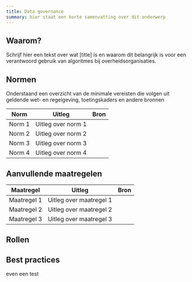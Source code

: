 ```yaml
---
title: Data governance
summary: hier staat een korte samenvatting over dit onderwerp
---
```


## Waarom?
Schrijf hier een tekst over wat [title] is en waarom dit belangrijk is voor een verantwoord gebruik van algoritmes bij overheidsorganisaties. 

## Normen

Onderstaand een overzicht van de minimale vereisten die volgen uit geldende wet- en regelgeving, toetingskaders en andere bronnen

| **Norm**  | **Uitleg** | **Bron** |
|------------|-----------| ---------|
| Norm 1     | Uitleg over norm 1     | |
| Norm 2     | Uitleg over norm 2     | |
| Norm 3     | Uitleg over norm 3     | |
| Norm 4     | Uitleg over norm 4     | |


## Aanvullende maatregelen

| **Maatregel**  | **Uitleg** | **Bron** |
|------------|-----------| ---------|
| Maatregel 1     | Uitleg over maatregel 1     | |
| Maatregel 2     | Uitleg over maatregel 2     | |
| Maatregel 3     | Uitleg over maatregel 3     | |

## Rollen

## Best practices
even een test
